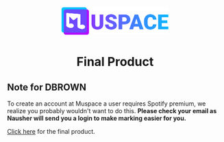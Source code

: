 <h1 align="center">
    <a href="./"><img id="header-logo" src="./logo.svg" width="250" alt="MuSpace logo"/></a>
</h1>
<h1 align="center">Final Product</h1>

<h2><b>Note for DBROWN</b></h2>
  <p>To create an account at Muspace a user requires Spotify premium, we realize you probably wouldn't want to do this. <b>Please check your email as Nausher will send you a login to make marking easier for you.</b></p>
  
  <p> <a href="https://muspace-621b5.web.app/">Click here</a> for the final product.</p>
</body>

